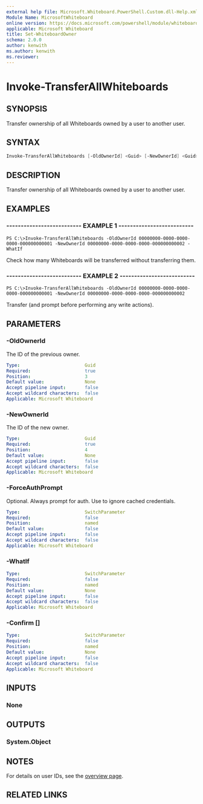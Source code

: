 ```yaml
---
external help file: Microsoft.Whiteboard.PowerShell.Custom.dll-Help.xml
Module Name: MicrosoftWhiteboard
online version: https://docs.microsoft.com/powershell/module/whiteboard/invoke-transferallwhiteboards
applicable: Microsoft Whiteboard
title: Set-WhiteboardOwner
schema: 2.0.0
author: kenwith
ms.author: kenwith
ms.reviewer:
---
```


# Invoke-TransferAllWhiteboards

## SYNOPSIS

Transfer ownership of all Whiteboards owned by a user to another user.

## SYNTAX

```powershell
Invoke-TransferAllWhiteboards [-OldOwnerId] <Guid> [-NewOwnerId] <Guid> [-WhatIf] [-Confirm] [<CommonParameters>]
```

## DESCRIPTION

Transfer ownership of all Whiteboards owned by a user to another user.

## EXAMPLES

### -------------------------- EXAMPLE 1 --------------------------

```
PS C:\>Invoke-TransferAllWhiteboards -OldOwnerId 00000000-0000-0000-0000-000000000001 -NewOwnerId 00000000-0000-0000-0000-000000000002 -WhatIf
```

Check how many Whiteboards will be transferred without transferring them.

### -------------------------- EXAMPLE 2 --------------------------

```
PS C:\>Invoke-TransferAllWhiteboards -OldOwnerId 00000000-0000-0000-0000-000000000001 -NewOwnerId 00000000-0000-0000-0000-000000000002
```

Transfer (and prompt before performing any write actions).


## PARAMETERS

### -OldOwnerId

The ID of the previous owner.

```yaml
Type:                        Guid
Required:                    true
Position:                    3
Default value:               None
Accept pipeline input:       false
Accept wildcard characters:  false
Applicable: Microsoft Whiteboard
```

### -NewOwnerId

The ID of the new owner.

```yaml
Type:                        Guid
Required:                    true
Position:                    4
Default value:               None
Accept pipeline input:       false
Accept wildcard characters:  false
Applicable: Microsoft Whiteboard
```

### -ForceAuthPrompt

Optional. Always prompt for auth. Use to ignore cached credentials.

```yaml
Type:                        SwitchParameter
Required:                    false
Position:                    named
Default value:               false
Accept pipeline input:       false
Accept wildcard characters:  false
Applicable: Microsoft Whiteboard
```

### -WhatIf

```yaml
Type:                        SwitchParameter
Required:                    false
Position:                    named
Default value:               None
Accept pipeline input:       false
Accept wildcard characters:  false
Applicable: Microsoft Whiteboard
```

### -Confirm [<SwitchParameter>]

```yaml
Type:                        SwitchParameter
Required:                    false
Position:                    named
Default value:               None
Accept pipeline input:       false
Accept wildcard characters:  false
Applicable: Microsoft Whiteboard
```

## INPUTS

### None

## OUTPUTS

### System.Object

## NOTES

For details on user IDs, see the [overview page](whiteboard.md).

## RELATED LINKS
